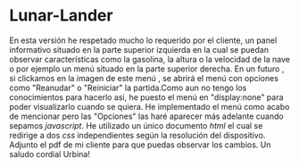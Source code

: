 # Lunar-Lander
En esta versión he respetado mucho lo requerido por el cliente, un panel informativo situado en la parte superior izquierda en la cual se puedan observar características como la gasolina, la altura o la velocidad de la nave o por ejemplo un menú situado en la parte superior derecha. En un futuro , si clickamos en la imagen de este menú , se abrirá el menú con opciones como "Reanudar" o "Reiniciar" la partida.Como aun no tengo los conocimientos para hacerlo asi, he puesto el menú en "display:none" para poder visualizarlo cuando se quiera.
He implementado el menú como acabo de mencionar pero las "Opciones" las haré aparecer más adelante cuando sepamos _javascript_.
He utilizado un único documento _html_ el cual se redirige a dos _css_ independientes según la resolución del dispositivo.
Adjunto el pdf de mi cliente para que puedas observar los cambios.
Un saludo cordial Urbina!
